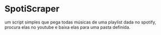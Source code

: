 # SpotiScraper

um script simples que pega todas músicas de uma playlist dada no spotify, procura elas no youtube e baixa elas para uma pasta definida.